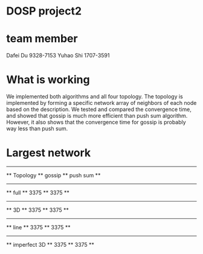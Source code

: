 # DOSP project2

# team member
Dafei Du  9328-7153
Yuhao Shi 1707-3591

# What is working
We implemented both algorithms and all four topology. The topology is implemented by forming a specific network array of neighbors of each node based on the description. We tested and compared the convergence time, and showed that gossip is much more efficient than push sum algorithm. However, it also shows that the convergence time for gossip is probably way less than push sum. 

# Largest network

****************************************
** Topology     ** gossip ** push sum **
****************************************
** full         ** 3375   ** 3375    **
***************************************
** 3D           ** 3375   ** 3375    **
***************************************
** line         ** 3375   ** 3375    **
***************************************
** imperfect 3D ** 3375   ** 3375    **
